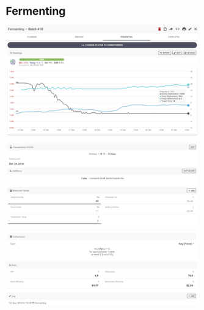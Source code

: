 # Fermenting

![Follow your fermentation realtime and log all your data with the many integrations aviailable \(optional\)](../.gitbook/assets/image%20%2826%29.png)

![Follow your fermentation profile and additions, enter measured values and get stats](../.gitbook/assets/image%20%286%29.png)

![Calculate carbonation, see you stats and enter/see log details](../.gitbook/assets/image%20%2824%29.png)

